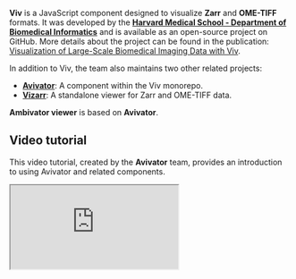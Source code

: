 **Viv** is a JavaScript component designed to visualize **Zarr** and **OME-TIFF** formats. It was developed by the **[Harvard Medical School - Department of Biomedical Informatics](https://github.com/hms-dbmi/viv)** and is available as an open-source project on GitHub. More details about the project can be found in the publication: [Visualization of Large-Scale Biomedical Imaging Data with Viv](https://www.nature.com/articles/s41592-022-01482-7).

In addition to Viv, the team also maintains two other related projects:
- **[Avivator](https://github.com/hms-dbmi/avivator)**: A component within the Viv monorepo.
- **[Vizarr](https://github.com/hms-dbmi/vizarr)**: A standalone viewer for Zarr and OME-TIFF data.

**Ambivator viewer** is based on **Avivator**.

## Video tutorial

This video tutorial, created by the **Avivator** team, provides an introduction to using Avivator and related components.

 <div className="mb-6">
<iframe className="w-full aspect-video rounded-lg shadow-md" src="https://www.youtube.com/embed/_GES8BTzyWc" title="YouTube video introduction" allow="accelerometer; autoplay; clipboard-write; encrypted-media; gyroscope; picture-in-picture" allowFullScreen></iframe>
</div>
